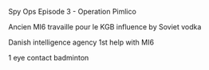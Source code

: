 
Spy Ops Episode 3 - Operation Pimlico

Ancien MI6 travaille pour le KGB
influence by Soviet
vodka 

Danish intelligence agency 1st
help with MI6

1 eye contact badminton